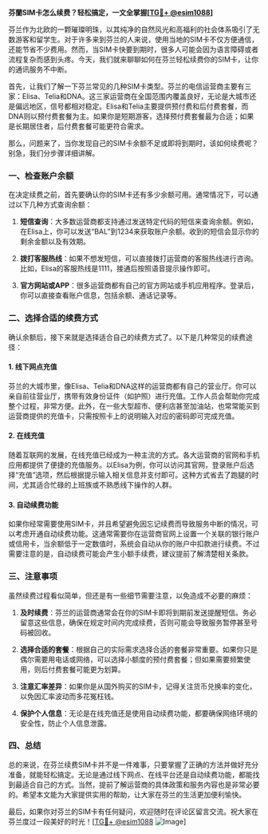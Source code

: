 **芬蘭SIM卡怎么续费？轻松搞定，一文全掌握[[TG💪+ @esim1088](https://t.me/s/esim1088)]**

芬兰作为北欧的一颗璀璨明珠，以其纯净的自然风光和高福利的社会体系吸引了无数游客和留学生。对于许多来到芬兰的人来说，使用当地的SIM卡不仅方便通信，还能节省不少费用。然而，当SIM卡快要到期时，很多人可能会因为语言障碍或者流程复杂而感到头疼。今天，我们就来聊聊如何在芬兰轻松续费你的SIM卡，让你的通讯服务不中断。

首先，让我们了解一下芬兰常见的几种SIM卡类型。芬兰的电信运营商主要有三家：Elisa、Telia和DNA。这三家运营商在全国范围内覆盖良好，无论是大城市还是偏远地区，信号都相对稳定。Elisa和Telia主要提供预付费和后付费套餐，而DNA则以预付费套餐为主。如果你是短期游客，选择预付费套餐最为合适；如果是长期居住者，后付费套餐可能更符合需求。

那么，问题来了，当你发现自己的SIM卡余额不足或即将到期时，该如何续费呢？别急，我们分步骤详细讲解。

### **一、检查账户余额**
在决定续费之前，首先要确认你的SIM卡还有多少余额可用。通常情况下，可以通过以下几种方式查询余额：

1. **短信查询**：大多数运营商都支持通过发送特定代码的短信来查询余额。例如，在Elisa上，你可以发送“BAL”到1234来获取账户余额。收到的短信会显示你的剩余金额以及有效期。
   
2. **拨打客服热线**：如果不想发短信，可以直接拨打运营商的客服热线进行咨询。比如，Elisa的客服热线是1111，接通后按照语音提示操作即可。

3. **官方网站或APP**：很多运营商都有自己的官方网站或手机应用程序。登录后，你可以直接查看账户信息，包括余额、通话记录等。

### **二、选择合适的续费方式**
确认余额后，接下来就是选择适合自己的续费方式了。以下是几种常见的续费途径：

#### **1. 线下网点充值**
芬兰的大城市里，像Elisa、Telia和DNA这样的运营商都有自己的营业厅。你可以亲自前往营业厅，携带有效身份证件（如护照）进行充值。工作人员会帮助你完成整个过程，非常方便。此外，在一些大型超市、便利店甚至加油站，也常常能买到运营商提供的充值卡，只需按照卡上的说明输入对应的密码即可完成充值。

#### **2. 在线充值**
随着互联网的发展，在线充值已经成为一种主流的方式。各大运营商的官网和手机应用都提供了便捷的充值服务。以Elisa为例，你可以访问其官网，登录账户后选择“充值”选项，然后根据提示输入相关信息并支付即可。这种方式省去了跑腿的时间，尤其适合忙碌的上班族或不熟悉线下操作的人群。

#### **3. 自动续费功能**
如果你经常需要使用SIM卡，并且希望避免因忘记续费而导致服务中断的情况，可以考虑开通自动续费功能。这通常需要你在运营商官网上设置一个关联的银行账户或信用卡，当余额低于一定数值时，系统会自动从你的账户中扣款进行续费。不过需要注意的是，自动续费可能会产生小额手续费，建议提前了解清楚相关条款。

### **三、注意事项**
虽然续费过程看似简单，但还是有一些细节需要注意，以免造成不必要的麻烦：

1. **及时续费**：芬兰的运营商通常会在你的SIM卡即将到期前发送提醒短信。务必留意这些信息，确保在规定时间内完成续费，否则可能会导致服务暂停甚至号码被回收。

2. **选择合适的套餐**：根据自己的实际需求选择合适的套餐非常重要。如果你只是偶尔需要用电话或网络，可以选择小额度的预付费套餐；但如果需要频繁使用，则后付费套餐可能更为划算。

3. **注意汇率差异**：如果你是从国外购买的SIM卡，记得关注货币兑换率的变化，以免因汇率波动而多花冤枉钱。

4. **保护个人信息**：无论是在线充值还是使用自动续费功能，都要确保网络环境的安全性，防止个人信息泄露。

### **四、总结**
总的来说，在芬兰续费SIM卡并不是一件难事，只要掌握了正确的方法并做好充分准备，就能轻松搞定。无论是通过线下网点、在线平台还是自动续费功能，都能找到最适合自己的方式。当然，提前了解运营商的具体政策和服务内容也是非常必要的。希望本文能为大家提供实用的帮助，让大家在芬兰的生活更加便利愉快。

最后，如果你对芬兰的SIM卡有任何疑问，欢迎随时在评论区留言交流。祝大家在芬兰度过一段美好的时光！[[TG💪+ @esim1088](https://t.me/s/esim1088) ![Image](https://i.postimg.cc/4NQfJmqS/Snipaste-2025-05-13-00-14-12.png)]